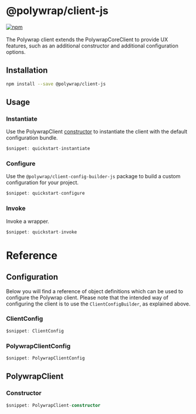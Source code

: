 # @polywrap/client-js
<a href="https://www.npmjs.com/package/@polywrap/client-js" target="_blank" rel="noopener noreferrer">
<img src="https://img.shields.io/npm/v/@polywrap/client-js.svg" alt="npm"/>
</a>

<br/>
<br/>
The Polywrap client extends the PolywrapCoreClient to provide UX features, such as an additional constructor and additional configuration options.

## Installation

```bash
npm install --save @polywrap/client-js
```

## Usage

### Instantiate

Use the PolywrapClient [constructor](#constructor) to instantiate the client with the default configuration bundle.

```ts
$snippet: quickstart-instantiate
```

### Configure

Use the `@polywrap/client-config-builder-js` package to build a custom configuration for your project.

```ts
$snippet: quickstart-configure
```

### Invoke

Invoke a wrapper.

```ts
$snippet: quickstart-invoke
```

# Reference

## Configuration

Below you will find a reference of object definitions which can be used to configure the Polywrap client. Please note that the intended way of configuring the client is to use the `ClientConfigBuilder`, as explained above.

### ClientConfig
```ts
$snippet: ClientConfig
```

### PolywrapClientConfig
```ts
$snippet: PolywrapClientConfig
```

## PolywrapClient

### Constructor
```ts
$snippet: PolywrapClient-constructor
```